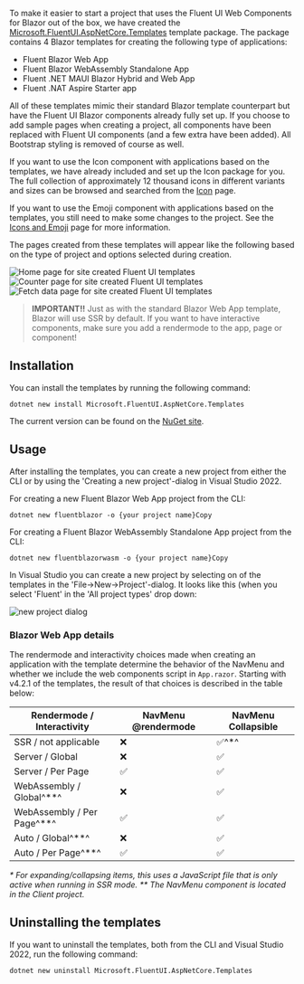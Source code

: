 To make it easier to start a project that uses the Fluent UI Web Components for Blazor out of the box, we have created the [Microsoft.FluentUI.AspNetCore.Templates](https://www.nuget.org/packages/Microsoft.FluentUI.AspNetCore.Templates/) template package. The package contains 4 Blazor templates for creating the following type of applications:   
- Fluent Blazor Web App
- Fluent Blazor WebAssembly Standalone App
- Fluent .NET MAUI Blazor Hybrid and Web App
- Fluent .NAT Aspire Starter app


All of these templates mimic their standard Blazor template counterpart but have the Fluent UI Blazor components already fully set up. If you choose to add sample pages when creating a project, all components have been replaced with Fluent UI components (and a few extra have been added). All Bootstrap styling is removed of course as well.

If you want to use the Icon component with applications based on the templates, we have already included and set up the Icon package for you. The full collection of approximately 12 thousand icons in different variants and sizes can be browsed and searched from the [Icon](https://www.fluentui-blazor.net/Icon) page.

If you want to use the Emoji component with applications based on the templates, you still need to make some changes to the project. See the [Icons and Emoji](https://www.fluentui-blazor.net/IconsAndEmoji) page for more information.

The pages created from these templates will appear like the following based on the type of project and options selected during creation.

![Home page for site created Fluent UI templates](https://www.fluentui-blazor.net/_content/FluentUI.Demo.Shared/images/template-home.png)
![Counter page for site created Fluent UI templates](https://www.fluentui-blazor.net/_content/FluentUI.Demo.Shared/images/template-counter.png)
![Fetch data page for site created Fluent UI templates](https://www.fluentui-blazor.net/_content/FluentUI.Demo.Shared/images/template-weather.png)

> **IMPORTANT!!**
> Just as with the standard Blazor Web App template, Blazor will use SSR by default. If you want to have interactive components, make sure you add a rendermode to the app, page or component!

## Installation

You can install the templates by running the following command:

```cshtml
dotnet new install Microsoft.FluentUI.AspNetCore.Templates
```

The current version can be found on the [NuGet site](https://www.nuget.org/packages/Microsoft.FLuentUI.AspNetCore.Templates/).

## Usage

After installing the templates, you can create a new project from either the CLI or by using the 'Creating a new project'-dialog in Visual Studio 2022.

For creating a new Fluent Blazor Web App project from the CLI:

```cshtml
dotnet new fluentblazor -o {your project name}Copy
```

For creating a Fluent Blazor WebAssembly Standalone App project from the CLI:

```cshtml
dotnet new fluentblazorwasm -o {your project name}Copy
```

In Visual Studio you can create a new project by selecting on of the templates in the 'File-&gt;New-&gt;Project'-dialog. It looks like this (when you select 'Fluent'
in the 'All project types' drop down:

![new project dialog](./_content/FluentUI.Demo.Shared/images/new-project-dialog.png)

### Blazor Web App details

The rendermode and interactivity choices made when creating an application with the template determine the behavior of the NavMenu and whether we include the web components script in `App.razor`. Starting with v4.2.1 of the templates, the result of that choices is described in the table below:

| Rendermode / Interactivity | NavMenu @rendermode | NavMenu Collapsible |
| --- | --- | --- |
| SSR / not applicable | ❌ | ✅^\*^ |
| Server / Global | ❌ | ✅ |
| Server / Per Page | ✅ | ✅ |
| WebAssembly / Global^\*\*^ | ❌ | ✅ |
| WebAssembly / Per Page^\*\*^ | ✅ | ✅ |
| Auto / Global^\*\*^ | ❌ | ✅ |
| Auto / Per Page^\*\*^ | ✅ | ✅ |

*\* For expanding/collapsing items, this uses a JavaScript file that is only active when running in SSR mode.*
*\*\* The NavMenu component is located in the Client project.*

## Uninstalling the templates

If you want to uninstall the templates, both from the CLI and Visual Studio 2022, run the following command:

```cshtml
dotnet new uninstall Microsoft.FluentUI.AspNetCore.Templates
```

